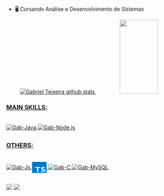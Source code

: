 - 🖥️ Cursando Análise e Desenvolvimento de Sistemas
<div align="center">
  <a href="https://github.com/Teixeira-G">
  <img width="51%" height="195px" src="https://github-readme-stats.vercel.app/api?username=Teixeira-G&show_icons=true&count_private=true&hide_border=true&title_color=40798c&icon_color=40798c&text_color=c9d1d9&bg_color=0d1117" alt="Gabriel Teixeira github stats" /> 
  <img width="45%" height="197px" src="https://github-readme-stats.vercel.app/api/top-langs/?username=Teixeira-G&layout=compact&hide_border=true&title_color=40798c&text_color=40798c&bg_color=0d1117" />
  </div>

### MAIN SKILLS:

<div style="display: inline_block"><br>
  <img align="center" alt="Gab-Java" height="50" width="50" src="https://cdn.jsdelivr.net/gh/devicons/devicon@latest/icons/java/java-original-wordmark.svg" />
  <img align="center" alt="Gab-Node.js" heiht="80" width="70" src="https://cdn.jsdelivr.net/gh/devicons/devicon/icons/nodejs/nodejs-original-wordmark.svg" />
</div>

##

### OTHERS:
<div style="display: inline_block"><br>
  <img align="center" alt="Gab-Js" height="30" width="40" src="https://cdn.jsdelivr.net/gh/devicons/devicon@latest/icons/javascript/javascript-original.svg" />
  <img align="center" alt="Gab-Ts" height="30" width="40" src="https://raw.githubusercontent.com/devicons/devicon/master/icons/typescript/typescript-plain.svg">
  <img align="center" alt="Gab-C" height="55" width="50" src="https://cdn.jsdelivr.net/gh/devicons/devicon@latest/icons/c/c-original.svg" />          
  <img align="center" alt="Gab-MySQL" heiht="50" width="55" src="https://cdn.jsdelivr.net/gh/devicons/devicon@latest/icons/mysql/mysql-original-wordmark.svg" />
          
</div>
  
  ##
  
<div>
  <a href="https://www.linkedin.com/in/gabriel-teixeira-8659251b7/" target="_blank"><img src="https://img.shields.io/badge/LinkedIn-0077B5?style=for-the-badge&logo=linkedin&logoColor=white" target="_blank"></a> 
  <a href = "mailto:gabriel.txr00@gmail.com"><img src="https://img.shields.io/badge/-Gmail-%23333?style=for-the-badge&logo=gmail&logoColor=white" target="_blank"></a>
</div>
